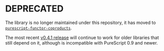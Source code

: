 # DEPRECATED

The library is no longer maintained under this repository, it has moved to [`purescript-functor-coproducts`](https://github.com/purescript/purescript-functor-coproducts).

The most recent [v0.4.1 release](https://github.com/purescript/purescript-coproducts/releases/tag/v0.4.1) will continue to work for older libraries that still depend on it, although is incompatible with PureScript 0.9 and newer.

